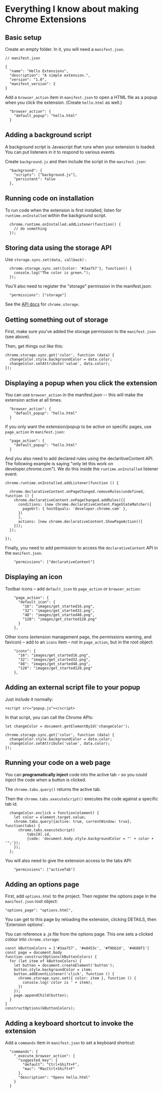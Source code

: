 # Everything I know about making Chrome Extensions

## Basic setup

Create an empty folder. In it, you will need a `manifest.json`.


```
// manifest.json

{
  "name": "Hello Extensions",
  "description": "A simple extension.",
  "version": "1.0",
  "manifest_version": 2
}
```

Add a `browser_action` item in `manifest.json` to open a HTML file as a popup when you click the extension. (Create `hello.html` as well.)

```
  "browser_action": {
    "default_popup": "hello.html"
  }
```

## Adding a background script

A background script is Javascript that runs when your extension is loaded. You can put listeners in it to respond to various events.

Create `background.js` and then include the script in the `manifest.json`:

```
  "background": {
    "scripts": ["background.js"],
    "persistent": false
  },
```

## Running code on installation

To run code when the extension is first installed, listen for `runtime.onInstalled` within the background script.

```
  chrome.runtime.onInstalled.addListener(function() {
    // do something
  });
```

## Storing data using the storage API

Use `storage.sync.set(data, callback)` :

```
  chrome.storage.sync.set({color: '#3aa757'}, function() {
    console.log("The color is green.");
  });
```

You'll also need to register the "storage" permission in the manifest.json:

```
  "permissions": ["storage"]
```

See the [API docs](https://developer.chrome.com/apps/storage) for `chrome.storage`.

## Getting something out of storage

First, make sure you've added the storage permission to the `manifest.json` (see above).

Then, get things out like this:

```
chrome.storage.sync.get('color', function (data) {
  changeColor.style.backgroundColor = data.color;
  changeColor.setAttribute('value', data.color);
});
```

## Displaying a popup when you click the extension

You can use `browser_action` in the manifest.json -- this will make the extension active at all times.

```
  "browser_action": {
    "default_popup": "hello.html"
  }
```

If you only want the extension/popup to be active on specific pages, use `page_action` in `manifest.json`:

```
  "page_action": {
    "default_popup": "hello.html"
  }
```

And you also need to add declared rules using the declaritiveContent API. The following example is saying "only let this work on developer.chrome.com"). We do this inside the `runtime.onInstalled` listener event:

```
chrome.runtime.onInstalled.addListener(function () {

  chrome.declarativeContent.onPageChanged.removeRules(undefined, function () {
    chrome.declarativeContent.onPageChanged.addRules([{
      conditions: [new chrome.declarativeContent.PageStateMatcher({
        pageUrl: { hostEquals: 'developer.chrome.com' },
      })
      ],
      actions: [new chrome.declarativeContent.ShowPageAction()]
    }]);
  });

});
```

Finally, you need to add permission to access the `declarativeContent` API in the `manifest.json`.

```
    "permissions": ["declarativeContent"]
```

## Displaying an icon

Toolbar icons – add `default_icon` to `page_action` or `browser_action`:

```
    "page_action": {
      "default_icon": {
        "16": "images/get_started16.png",
        "32": "images/get_started32.png",
        "48": "images/get_started48.png",
        "128": "images/get_started128.png"
      }
    },
```

Other icons (extension management page, the permissions warning, and favicon) – add to an `icons` item – not in `page_action`, but in the root object:

```
    "icons": {
      "16": "images/get_started16.png",
      "32": "images/get_started32.png",
      "48": "images/get_started48.png",
      "128": "images/get_started128.png"
    },
```

## Adding an external script file to your popup

Just include it normally:

```
<script src="popup.js"></script>
```

In that script, you can call the Chrome APIs:

```
let changeColor = document.getElementById('changeColor');

chrome.storage.sync.get('color', function (data) {
  changeColor.style.backgroundColor = data.color;
  changeColor.setAttribute('value', data.color);
});
```

## Running your code on a web page

You can **programatically inject** code into the active tab – so you could inject the code when a button is clicked.

The `chrome.tabs.query()` returns the active tab.

Then the `chrome.tabs.executeScript()` executes the code against a specific tab id.

```
  changeColor.onclick = function(element) {
    let color = element.target.value;
    chrome.tabs.query({active: true, currentWindow: true}, function(tabs) {
      chrome.tabs.executeScript(
          tabs[0].id,
          {code: 'document.body.style.backgroundColor = "' + color + '";'});
    });
  };
```

You will also need to give the extension access to the tabs API:

```
    "permissions": ["activeTab"]
```

## Adding an options page

First, add `options.html` to the project. Then register the options page in the `manifest.json` root object:

```
"options_page": "options.html",
```

You can get to this page by reloading the extension, clicking DETAILS, then 'Extension options'.

You can reference a .js file from the options page. This one sets a clicked colour into `chrome.storage`:

```
const kButtonColors = ['#3aa757', '#e8453c', '#f9bb2d', '#4688f1']
const page = document.body
function constructOptions(kButtonColors) {
  for (let item of kButtonColors) {
    let button = document.createElement('button');
    button.style.backgroundColor = item;
    button.addEventListener('click', function () {
      chrome.storage.sync.set({ color: item }, function () {
        console.log('color is ' + item);
      })
    });
    page.appendChild(button);
  }
}
constructOptions(kButtonColors);
```

## Adding a keyboard shortcut to invoke the extension

Add a `commands` item in `manifest.json` to set a keyboard shortcut:

```
  "commands": {
    "_execute_browser_action": {
      "suggested_key": {
        "default": "Ctrl+Shift+F",
        "mac": "MacCtrl+Shift+F"
      },
      "description": "Opens hello.html"
    }
  }
```